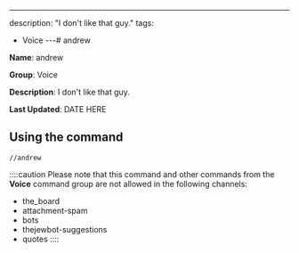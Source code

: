 ---
description: "I don't like that guy."
tags:
  - Voice
---# andrew

**Name**: andrew

**Group**: Voice

**Description**: I don't like that guy.

**Last Updated**: DATE HERE

## Using the command

    //andrew

::::caution Please note that this command and other commands from the **Voice** command group are not allowed in the following channels:
- the_board
- attachment-spam
- bots
- thejewbot-suggestions
- quotes
::::